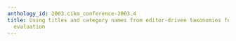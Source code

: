 ```yaml
---
anthology_id: 2003.cikm_conference-2003.4
title: Using titles and category names from editor-driven taxonomies for automatic
  evaluation
---
```

